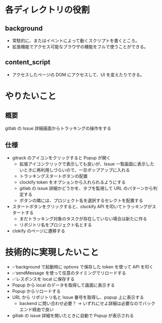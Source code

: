 # 各ディレクトリの役割

## background
- 常駐的に、またはイベントによって動くスクリプトを書くところ。
- 拡張機能でアクセス可能なブラウザの機能をフルで使うことができる。

## content_script
- アクセスしたページの DOM にアクセスして、UI を変えたりできる。

# やりたいこと
## 概要
gitlab の Issue 詳細画面からトラッキングの操作をする

## 仕様
- gitrack のアイコンをクリックすると Popup が開く
  -  拡張アイコンクリックで表示しても良いが、Issue 一覧画面に表示したいときに再利用しづらいので、一旦ポップアップに入れる
  - トラッキングスタートボタンの配置
  - clockify token をオプションから入れられるようにする
  - gitlab の issue 詳細かどうかを、タブを監視して URL のパターンから判定する
  - ボタンの隣には、プロジェクト名を選択するセレクトを配置する
- スタートボタンをクリックすると、clockify API を叩いてトラッキングがスタートする
  - まだトラッキング対象のタスクが存在していない場合は新たに作る
  - リポジトリ名をプロジェクト名とする
- clokify のページに遷移する

# 技術的に実現したいこと
- ✅background で起動時に options で保存した token を使って API を叩く
- ✅sendMessage を使って任意のタイミングでリロードする
- ✅レスポンスを local に保存する
- Popup から local のデータを取得して画面に表示する
- Popup からリロードする
- URL から リポジトリ名と Issue 番号を取得し、popup 上に表示する
  - backend に問い合わせ必要？ → いずれにせよ詳細は必要なのでバックエンド経由で良い
- gitlab の issue 詳細を開いたときに自動で Popup が表示される

